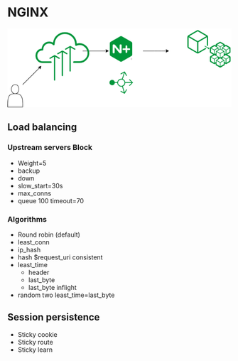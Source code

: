 # NGINX
 

![Image of Nginx](https://github.com/learnbyseven/NGINX/blob/master/Untitled%20Diagram.png)

## Load balancing 
### Upstream servers Block 
- Weight=5
- backup
- down
- slow_start=30s
- max_conns
- queue 100 timeout=70

### Algorithms 
- Round robin (default) 
- least_conn
- ip_hash
- hash $request_uri consistent
- least_time 
  - header
  - last_byte
  - last_byte inflight
- random two least_time=last_byte

## Session persistence 
- Sticky cookie
- Sticky route
- Sticky learn

